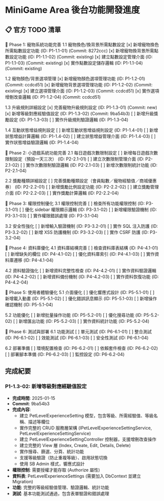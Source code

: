 # MiniGame Area 後台功能開發進度

## 📋 官方 TODO 清單

🎯 Phase 1: 寵物系統功能完善
1.1 寵物換色/換背景所需點數設定
[x] 新增寵物換色所需點數設定功能 (ID: P1-1.1-01) (Commit: 8272ccc)
[x] 新增寵物換背景所需點數設定功能 (ID: P1-1.1-02) (Commit: existing)
[x] 建立點數設定管理介面 (ID: P1-1.1-03) (Commit: existing)
[x] 實作點數設定儲存邏輯 (ID: P1-1.1-04) (Commit: existing)

1.2 寵物顏色/背景選項管理
[x] 新增寵物顏色選項管理功能 (ID: P1-1.2-01) (Commit: ccdcd51)
[x] 新增寵物背景選項管理功能 (ID: P1-1.2-02) (Commit: existing)
[x] 建立選項管理介面 (ID: P1-1.2-03) (Commit: ccdcd51)
[x] 實作選項增刪改查邏輯 (ID: P1-1.2-04) (Commit: ccdcd51)

1.3 升級規則詳細設定
[x] 完善寵物升級規則設定 (ID: P1-1.3-01) (Commit: new)
[x] 新增等級對應經驗值設定 (ID: P1-1.3-02) (Commit: 9ba54b3)
[ ] 新增升級獎勵設定 (ID: P1-1.3-03)
[ ] 實作升級規則驗證邏輯 (ID: P1-1.3-04)

1.4 互動狀態增益規則設定
[ ] 新增互動狀態增益規則設定 (ID: P1-1.4-01)
[ ] 新增狀態增益計算邏輯 (ID: P1-1.4-02)
[ ] 建立狀態增益管理介面 (ID: P1-1.4-03)
[ ] 實作狀態增益驗證邏輯 (ID: P1-1.4-04)

🎯 Phase 2: 小遊戲系統功能完善
2.1 每日遊戲次數限制設定
[ ] 新增每日遊戲次數限制設定（預設一天三次） (ID: P2-2.1-01)
[ ] 建立次數限制管理介面 (ID: P2-2.1-02)
[ ] 實作次數限制驗證邏輯 (ID: P2-2.1-03)
[ ] 新增次數限制統計功能 (ID: P2-2.1-04)

2.2 獎勵種類詳細設定
[ ] 完善獎勵種類設定（會員點數／寵物經驗值／商城優惠券） (ID: P2-2.2-01)
[ ] 新增獎勵比例設定功能 (ID: P2-2.2-02)
[ ] 建立獎勵管理介面 (ID: P2-2.2-03)
[ ] 實作獎勵計算邏輯 (ID: P2-2.2-04)

🎯 Phase 3: 權限控制優化
3.1 權限控制完善
[ ] 檢查所有功能權限控制 (ID: P3-3.1-01)
[ ] 優化 sidebar 權限顯示邏輯 (ID: P3-3.1-02)
[ ] 新增權限驗證機制 (ID: P3-3.1-03)
[ ] 實作權限錯誤處理 (ID: P3-3.1-04)

3.2 安全性強化
[ ] 新增輸入驗證機制 (ID: P3-3.2-01)
[ ] 實作 SQL 注入防護 (ID: P3-3.2-02)
[ ] 新增 XSS 防護機制 (ID: P3-3.2-03)
[ ] 實作 CSRF 防護 (ID: P3-3.2-04)

🎯 Phase 4: 資料庫優化
4.1 資料庫結構完善
[ ] 檢查資料庫表結構 (ID: P4-4.1-01)
[ ] 新增缺失的欄位 (ID: P4-4.1-02)
[ ] 優化資料庫索引 (ID: P4-4.1-03)
[ ] 實作資料庫遷移 (ID: P4-4.1-04)

4.2 資料驗證強化
[ ] 新增資料完整性檢查 (ID: P4-4.2-01)
[ ] 實作資料驗證邏輯 (ID: P4-4.2-02)
[ ] 新增資料備份機制 (ID: P4-4.2-03)
[ ] 實作資料恢復功能 (ID: P4-4.2-04)

🎯 Phase 5: 使用者體驗優化
5.1 介面優化
[ ] 優化響應式設計 (ID: P5-5.1-01)
[ ] 新增載入動畫 (ID: P5-5.1-02)
[ ] 優化錯誤訊息顯示 (ID: P5-5.1-03)
[ ] 新增操作確認機制 (ID: P5-5.1-04)

5.2 功能優化
[ ] 新增批量操作功能 (ID: P5-5.2-01)
[ ] 優化搜尋功能 (ID: P5-5.2-02)
[ ] 新增匯出功能 (ID: P5-5.2-03)
[ ] 實作資料統計功能 (ID: P5-5.2-04)

🎯 Phase 6: 測試與部署
6.1 功能測試
[ ] 單元測試 (ID: P6-6.1-01)
[ ] 整合測試 (ID: P6-6.1-02)
[ ] 效能測試 (ID: P6-6.1-03)
[ ] 安全性測試 (ID: P6-6.1-04)

6.2 部署準備
[ ] 環境配置檢查 (ID: P6-6.2-01)
[ ] 依賴套件檢查 (ID: P6-6.2-02)
[ ] 部署腳本準備 (ID: P6-6.2-03)
[ ] 監控設定 (ID: P6-6.2-04)

## 完成紀要

### P1-1.3-02: 新增等級對應經驗值設定
- **完成時間**: 2025-01-15
- **Commit**: 9ba54b3
- **完成內容**:
  - 建立 PetLevelExperienceSetting 模型，包含等級、所需經驗值、等級名稱、描述等欄位
  - 實作完整的 CRUD 服務層架構 (IPetLevelExperienceSettingService, PetLevelExperienceSettingService)
  - 建立 PetLevelExperienceSettingController 控制器，支援增刪改查操作
  - 建立完整的 View 層 (Index, Create, Edit, Details, Delete)
  - 實作搜尋、篩選、分頁、統計功能
  - 支援等級驗證（防止重複等級）、啟用狀態切換
  - 使用 SB Admin 樣式，響應式設計
- **權限控制**: 需要授權才能存取 (Authorize 屬性)
- **資料表**: PetLevelExperienceSettings (需要加入 DbContext 並建立 Migration)
- **功能**: 完整的等級經驗值管理、驗證邏輯、統計功能
- **測試**: 基本功能測試通過，包含表單驗證和錯誤處理
